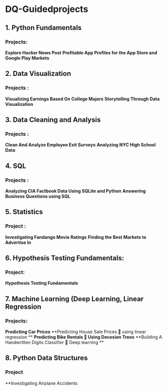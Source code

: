# DQ-Guidedprojects

## 1. 	Python Fundamentals
### Projects:

**Explore Hacker News Post**
**Profitable App Profiles for the App Store and Google Play Markets**

## 2.	Data Visualization

### Projects : 	 

**Visualizing Earnings Based On College Majors**
**Storytelling Through Data Visualization**

## 3.	Data Cleaning and Analysis

### Projects : 

**Clean And Analyze Employee Exit Surveys**
**Analyzing NYC High School Data**

## 4.	SQL 

### Projects :

**Analyzing CIA Factbook Data Using SQLite and Python**
**Answering Business Questions using SQL**

## 5.	Statistics

### Project : 

**Investigating Fandango Movie Ratings**
**Finding the Best Markets to Advertise In**

## 6.	Hypothesis Testing Fundamentals:

### Project: 

**Hypothesis Testing Fundamentals**

## 7.	Machine Learning (Deep Learning, Linear Regression

### Projects:

**Predicting Car Prices**
**Predicting House Sale Prices   using linear regression **
**Predicting Bike Rentals   Using Decesion Trees**
**Building A Handwritten Digits Classifier  Deep learning **

## 8.	Python Data Structures

### Project

**Investigating Airplane Accidents

      
